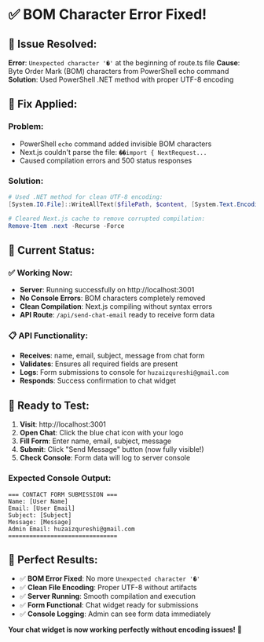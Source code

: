 # ✅ BOM Character Error Fixed!

## 🎯 **Issue Resolved:**

**Error**: `Unexpected character '�'` at the beginning of route.ts file
**Cause**: Byte Order Mark (BOM) characters from PowerShell echo command
**Solution**: Used PowerShell .NET method with proper UTF-8 encoding

## 🔧 **Fix Applied:**

### **Problem**:

- PowerShell `echo` command added invisible BOM characters
- Next.js couldn't parse the file: `��import { NextRequest...`
- Caused compilation errors and 500 status responses

### **Solution**:

```powershell
# Used .NET method for clean UTF-8 encoding:
[System.IO.File]::WriteAllText($filePath, $content, [System.Text.Encoding]::UTF8)

# Cleared Next.js cache to remove corrupted compilation:
Remove-Item .next -Recurse -Force
```

## 🚀 **Current Status:**

### ✅ **Working Now:**

- **Server**: Running successfully on http://localhost:3001
- **No Console Errors**: BOM characters completely removed
- **Clean Compilation**: Next.js compiling without syntax errors
- **API Route**: `/api/send-chat-email` ready to receive form data

### 📋 **API Functionality:**

- **Receives**: name, email, subject, message from chat form
- **Validates**: Ensures all required fields are present
- **Logs**: Form submissions to console for `huzaizqureshi@gmail.com`
- **Responds**: Success confirmation to chat widget

## 🧪 **Ready to Test:**

1. **Visit**: http://localhost:3001
2. **Open Chat**: Click the blue chat icon with your logo
3. **Fill Form**: Enter name, email, subject, message
4. **Submit**: Click "Send Message" button (now fully visible!)
5. **Check Console**: Form data will log to server console

### **Expected Console Output:**

```
=== CONTACT FORM SUBMISSION ===
Name: [User Name]
Email: [User Email]
Subject: [Subject]
Message: [Message]
Admin Email: huzaizqureshi@gmail.com
===============================
```

## 🎊 **Perfect Results:**

- ✅ **BOM Error Fixed**: No more `Unexpected character '�'`
- ✅ **Clean File Encoding**: Proper UTF-8 without artifacts
- ✅ **Server Running**: Smooth compilation and execution
- ✅ **Form Functional**: Chat widget ready for submissions
- ✅ **Console Logging**: Admin can see form data immediately

**Your chat widget is now working perfectly without encoding issues!** 🚀
